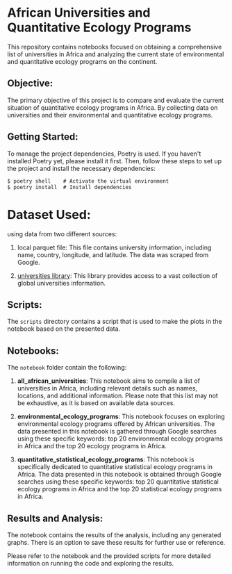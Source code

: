# African Universities and Quantitative Ecology Programs

This repository contains notebooks focused on obtaining a comprehensive list of universities in Africa and analyzing the current state of environmental and quantitative ecology programs on the continent.

## Objective:
The primary objective of this project is to compare and evaluate the current situation of quantitative ecology programs in Africa. By collecting data on universities and their environmental and quantitative ecology programs.


## Getting Started:
To manage the project dependencies, Poetry is used. If you haven't installed Poetry yet, please install it first. Then, follow these steps to set up the project and install the necessary dependencies:

```
$ poetry shell    # Activate the virtual environment
$ poetry install  # Install dependencies
```

# Dataset Used:
using data from two different sources:

1. local parquet file: This file contains university information, including name, country, longitude, and latitude. The data was scraped from Google.

2. [universities library](https://pypi.org/project/universities/): This library provides access to a vast collection of global universities information. 

## Scripts:
The `scripts` directory contains a script that is used to make the plots in the notebook based on the presented data.

## Notebooks:
The `notebook` folder contain the following:

1. **all_african_universities**: This notebook aims to compile a list of universities in Africa, including relevant details such as names, locations, and additional information. Please note that this list may not be exhaustive, as it is based on available data sources.

2. **environmental_ecology_programs**: This notebook focuses on exploring environmental ecology programs offered by African universities. The data presented in this notebook is gathered through Google searches using these specific keywords: top 20 environmental ecology programs in Africa and the top 20 ecology programs in Africa.

3. **quantitative_statistical_ecology_programs**: This notebook is specifically dedicated to quantitative statistical ecology programs in Africa. The data presented in this notebook is obtained through Google searches using these specific keywords: top 20 quantitative statistical ecology programs in Africa and the top 20 statistical ecology programs in Africa.


## Results and Analysis:
The notebook contains the results of the analysis, including any generated graphs. There is an option to save these results for further use or reference.

Please refer to the notebook and the provided scripts for more detailed information on running the code and exploring the results.